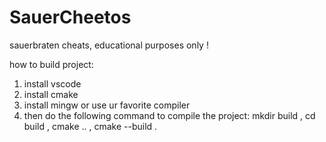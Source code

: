 # SauerCheetos

sauerbraten cheats, educational purposes only !

how to build project:
1. install vscode
2. install cmake
3. install mingw or use ur favorite compiler
4. then do the following command to compile the project: mkdir build , cd build , cmake .. , cmake --build .
